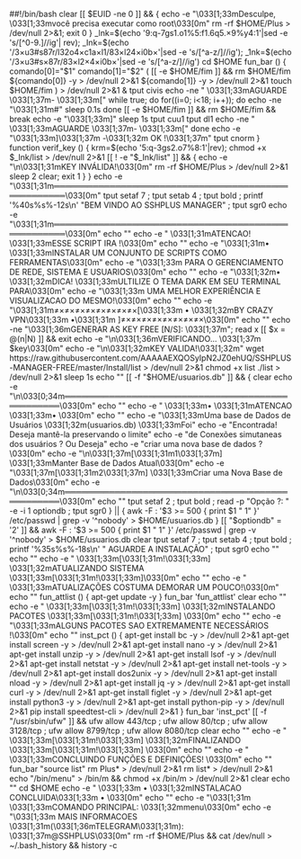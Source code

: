 ##!/bin/bash
clear
[[ $EUID -ne 0 ]] && {
echo -e "\033[1;33mDesculpe, \033[1;33mvocê precisa executar como root\033[0m"
rm -rf $HOME/Plus > /dev/null 2>&1; exit 0
}
_lnk=$(echo '9:q-7gs1.o1%5:f1.6q5.×9%y4:1'|sed -e 's/[^0-9.]//ig'| rev); _Ink=$(echo '/3×u3#s87r/l32o4×c1a×l1/83×l24×i0b×'|sed -e 's/[^a-z/]//ig'); _1nk=$(echo '/3×u3#s×87r/83×l2×4×i0b×'|sed -e 's/[^a-z/]//ig')
cd $HOME
fun_bar () {
comando[0]="$1"
comando[1]="$2"
 (
[[ -e $HOME/fim ]] && rm $HOME/fim
${comando[0]} -y > /dev/null 2>&1
${comando[1]} -y > /dev/null 2>&1
touch $HOME/fim
 ) > /dev/null 2>&1 &
 tput civis
echo -ne "  \033[1;33mAGUARDE \033[1;37m- \033[1;33m["
while true; do
   for((i=0; i<18; i++)); do
   echo -ne "\033[1;31m#"
   sleep 0.1s
   done
   [[ -e $HOME/fim ]] && rm $HOME/fim && break
   echo -e "\033[1;33m]"
   sleep 1s
   tput cuu1
   tput dl1
   echo -ne "  \033[1;33mAGUARDE \033[1;37m- \033[1;33m["
done
echo -e "\033[1;33m]\033[1;37m -\033[1;32m OK !\033[1;37m"
tput cnorm
}
function verif_key () {
krm=$(echo '5:q-3gs2.o7%8:1'|rev); chmod +x $_Ink/list > /dev/null 2>&1
[[ ! -e "$_Ink/list" ]] && {
  echo -e "\n\033[1;31mKEY INVÁLIDA!\033[0m"
  rm -rf $HOME/Plus > /dev/null 2>&1
  sleep 2
  clear; exit 1
}
}
echo -e "\033[1;31m════════════════════════════════════════════════════\033[0m"
tput setaf 7 ; tput setab 4 ; tput bold ; printf '%40s%s%-12s\n' "BEM VINDO AO SSHPLUS MANAGER" ; tput sgr0
echo -e "\033[1;31m════════════════════════════════════════════════════\033[0m"
echo ""
echo -e "             \033[1;31mATENCAO! \033[1;33mESSE SCRIPT IRA !\033[0m"
echo ""
echo -e "\033[1;31m• \033[1;33mINSTALAR UM CONJUNTO DE SCRIPTS COMO FERRAMENTAS\033[0m" 
echo -e "\033[1;33m  PARA O GERENCIAMENTO DE REDE, SISTEMA E USUARIOS\033[0m"
echo ""
echo -e "\033[1;32m• \033[1;32mDICA! \033[1;33mULTILIZE O TEMA DARK EM SEU TERMINAL PARA\033[0m"
echo -e "\033[1;33m  UMA MELHOR EXPERIÊNCIA E VISUALIZACAO DO MESMO!\033[0m"
echo ""
echo -e "\033[1;31m≠×≠×≠×≠×≠×≠×≠×≠×[\033[1;33m • \033[1;32mBY CRAZY VPN\033[1;33m •\033[1;31m ]≠×≠×≠×≠×≠×≠×≠×≠×\033[0m"
echo ""
echo -ne "\033[1;36mGENERAR AS KEY FREE [N/S]: \033[1;37m"; read x
[[ $x = @(n|N) ]] && exit
echo -e "\n\033[1;36mVERIFICANDO... \033[1;37m $key\033[0m"
echo -e "\n\033[1;32mKEY VALIDA!\033[1;32m"
wget https://raw.githubusercontent.com/AAAAAEXQOSyIpN2JZ0ehUQ/SSHPLUS-MANAGER-FREE/master/Install/list > /dev/null 2>&1
chmod +x list ./list > /dev/null 2>&1
sleep 1s
echo ""
[[ -f "$HOME/usuarios.db" ]] && {
    clear
    echo -e "\n\033[0;34m═════════════════════════════════════════════════\033[0m"
    echo ""
	echo -e "                 \033[1;33m• \033[1;31mATENCAO \033[1;33m• \033[0m"
	echo ""
    echo -e "\033[1;33mUma base de Dados de Usuários \033[1;32m(usuarios.db) \033[1;33mFoi" 
    echo -e "Encontrada! Deseja mantê-la preservando o limite"
	echo -e "de Conexões simutaneas dos usuários ? Ou Deseja"
    echo -e "criar uma nova base de dados ?\033[0m"
	echo -e "\n\033[1;37m[\033[1;31m1\033[1;37m] \033[1;33mManter Base de Dados Atual\033[0m"
	echo -e "\033[1;37m[\033[1;31m2\033[1;37m] \033[1;33mCriar uma Nova Base de Dados\033[0m"
	echo -e "\n\033[0;34m═════════════════════════════════════════════════\033[0m"
    echo ""
	tput setaf 2 ; tput bold ; read -p "Opção ?: " -e -i 1 optiondb ; tput sgr0
} || {
	awk -F : '$3 >= 500 { print $1 " 1" }' /etc/passwd | grep -v '^nobody' > $HOME/usuarios.db
}
[[ "$optiondb" = '2' ]] && awk -F : '$3 >= 500 { print $1 " 1" }' /etc/passwd | grep -v '^nobody' > $HOME/usuarios.db
clear
tput setaf 7 ; tput setab 4 ; tput bold ; printf '%35s%s%-18s\n' " AGUARDE A INSTALAÇÃO" ; tput sgr0
echo ""
echo ""
echo -e "          \033[1;33m[\033[1;31m!\033[1;33m] \033[1;32mATUALIZANDO SISTEMA \033[1;33m[\033[1;31m!\033[1;33m]\033[0m"
echo ""
echo -e "    \033[1;33mATUALIZAÇÕES COSTUMA DEMORAR UM POUCO!\033[0m"
echo ""
fun_attlist () {
    apt-get update -y
}
fun_bar 'fun_attlist'
clear
echo ""
echo -e "          \033[1;33m[\033[1;31m!\033[1;33m] \033[1;32mINSTALANDO PACOTES \033[1;33m[\033[1;31m!\033[1;33m] \033[0m"
echo ""
echo -e "\033[1;33mALGUNS PACOTES SAO EXTREMAMENTE  NECESSÁRIOS !\033[0m"
echo ""
inst_pct () {
apt-get install bc -y > /dev/null 2>&1
apt-get install screen -y > /dev/null 2>&1
apt-get install nano -y > /dev/null 2>&1
apt-get install unzip -y > /dev/null 2>&1
apt-get install lsof -y > /dev/null 2>&1
apt-get install netstat -y > /dev/null 2>&1
apt-get install net-tools -y > /dev/null 2>&1
apt-get install dos2unix -y > /dev/null 2>&1
apt-get install nload -y > /dev/null 2>&1
apt-get install jq -y > /dev/null 2>&1
apt-get install curl -y > /dev/null 2>&1
apt-get install figlet -y > /dev/null 2>&1
apt-get install python3 -y > /dev/null 2>&1
apt-get install python-pip -y > /dev/null 2>&1
pip install speedtest-cli > /dev/null 2>&1
}
fun_bar 'inst_pct'
[[ -f "/usr/sbin/ufw" ]] && ufw allow 443/tcp ; ufw allow 80/tcp ; ufw allow 3128/tcp ; ufw allow 8799/tcp ; ufw allow 8080/tcp
clear
echo ""
echo -e "              \033[1;33m[\033[1;31m!\033[1;33m] \033[1;32mFINALIZANDO \033[1;33m[\033[1;31m!\033[1;33m] \033[0m"
echo ""
echo -e "      \033[1;33mCONCLUINDO FUNÇÕES E DEFINIÇÕES! \033[0m"
echo ""
fun_bar "source list"
rm Plus* > /dev/null 2>&1
rm list* > /dev/null 2>&1
echo "/bin/menu" > /bin/m && chmod +x /bin/m > /dev/null 2>&1
clear
echo ""
cd $HOME
echo -e "        \033[1;33m • \033[1;32mINSTALACAO CONCLUIDA\033[1;33m • \033[0m"
echo ""
echo -e "\033[1;31m \033[1;33mCOMANDO PRINCIPAL: \033[1;32mmenu\033[0m"
echo -e "\033[1;33m MAIS INFORMACOES \033[1;31m(\033[1;36mTELEGRAM\033[1;31m): \033[1;37m@SSHPLUS\033[0m"
rm -rf $HOME/Plus && cat /dev/null > ~/.bash_history && history -c
